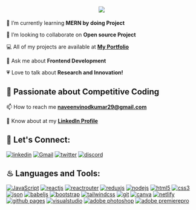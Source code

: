 <!-- <img align="right" src="![visitors](https://visitor-badge.laobi.icu/badge?page_id=Naveenvk29.Naveenvk29)" /> -->

<h1 align="center">
    <img src="https://readme-typing-svg.herokuapp.com/?font=Righteous&size=35&center=true&vCenter=true&width=500&height=70&duration=4000&lines=Hi+There!+👋;+I'm+Naveen+Vinod+kumar!;" />
</h1>


<!-- 
🔭 I’m currently working on **Home Health Care Project** <img style="vertical-align: bottom" src="https://media.giphy.com/media/WUlplcMpOCEmTGBtBW/giphy.gif" alt="Daily Coding" width="30" /> -->

🏫 I’m currently learning **MERN by doing Project**

🔎 I’m looking to collaborate on **Open source Project**

💻 All of my projects are available at **[My Portfolio]()**


💬 Ask me about **Frontend Development**

💗 Love to talk about **Research and Innovation!**

## 💪 Passionate about Competitive Coding

📫 How to reach me **naveenvinodkumar29@gmail.com**

📄 Know about  at my **[LinkedIn Profile](https://www.linkedin.com/in/naveen-vinod-kumar-uppu-335286288/)**

## 🔰 Let's Connect:

[![linkedin](https://img.shields.io/badge/LinkedIn-0077B5?style=for-the-badge&logo=linkedin&logoColor=white)](https://www.linkedin.com/in/naveen-vinod-kumar-uppu-335286288/)
[![Gmail](https://img.shields.io/badge/Gmail-D14836?style=for-the-badge&logo=gmail&logoColor=white)](mailto:naveenvinodkumar29@gmail.com)
[![twitter](https://img.shields.io/badge/Twitter-1DA1F2?style=for-the-badge&logo=twitter&logoColor=white)](https://twitter.com/Naveen_vk29)
[![discord](https://img.shields.io/badge/Discord-5865F2?style=for-the-badge&logo=discord&logoColor=white)](gummu1022)

## ♨ Languages and Tools:

[![JavaScript](https://img.shields.io/badge/JavaScript-323330?style=for-the-badge&logo=javascript&logoColor=F7DF1E)](https://developer.mozilla.org/en-US/docs/Web/JavaScript)
[![reactjs](https://img.shields.io/badge/React-20232A?style=for-the-badge&logo=react&logoColor=61DAFB)](https://reactjs.org/)
[![reactrouter](https://img.shields.io/badge/React_Router-CA4245?style=for-the-badge&logo=react-router&logoColor=white)](https://reactrouter.com/en/main)
[![reduxjs](https://img.shields.io/badge/Redux-593D88?style=for-the-badge&logo=redux&logoColor=white)](https://redux.js.org)
[![nodejs](https://img.shields.io/badge/Node.js-339933?style=for-the-badge&logo=nodedotjs&logoColor=white)](https://nodejs.org)
[![html5](https://img.shields.io/badge/HTML5-E34F26?style=for-the-badge&logo=html5&logoColor=white)](https://www.w3.org/html/)
[![css3](https://img.shields.io/badge/CSS3-1572B6?style=for-the-badge&logo=css3&logoColor=white)](https://www.w3schools.com/css/)
[![json](https://img.shields.io/badge/json-5E5C5C?style=for-the-badge&logo=json&logoColor=white)](https://www.json.org/)
[![babeljs](https://img.shields.io/badge/Babel-F9DC3E?style=for-the-badge&logo=babel&logoColor=white)](https://babeljs.io/)
[![bootstrap](https://img.shields.io/badge/Bootstrap-563D7C?style=for-the-badge&logo=bootstrap&logoColor=white)](https://getbootstrap.com)
[![tailwindcss](https://img.shields.io/badge/Tailwind_CSS-38B2AC?style=for-the-badge&logo=tailwind-css&logoColor=white)](https://tailwindcss.com/)
[![git](https://img.shields.io/badge/GIT-E44C30?style=for-the-badge&logo=git&logoColor=white)](https://git-scm.com/)
[![canva](https://img.shields.io/badge/Canva-%2300C4CC.svg?&style=for-the-badge&logo=Canva&logoColor=white)](https://www.canva.com/)
[![netlify](https://img.shields.io/badge/Netlify-00C7B7?style=for-the-badge&logo=netlify&logoColor=white)](https://www.netlify.com/)
[![github pages](https://img.shields.io/badge/GitHub%20Pages-222222?style=for-the-badge&logo=GitHub%20Pages&logoColor=white)](https://pages.github.com/)
[![visualstudio](https://img.shields.io/badge/VSCode-0078D4?style=for-the-badge&logo=visual%20studio%20code&logoColor=white)](https://code.visualstudio.com/)
[![adobe photoshop](https://img.shields.io/badge/Adobe%20Photoshop-31A8FF?style=for-the-badge&logo=Adobe%20Photoshop&logoColor=black)](https://www.adobe.com/in/products/photoshop.html)
[![adobe premierepro](https://img.shields.io/badge/Adobe%20premierepro-31A8FF?style=for-the-badge&logo=Adobe%20premierepro&logoColor=black)](https://www.adobe.com/in/products/premiere/campaign/pricing.html?gclid=CjwKCAiAq4KuBhA6EiwArMAw1CB9cZ3Y0MqDSz4zTP3KKlksHCPo9jlH15pAp-lIdqXpLKVqI2OZZRoC__sQAvD_BwE&sdid=M3T3SPSL&mv=search&mv2=paidsearch&ef_id=CjwKCAiAq4KuBhA6EiwArMAw1CB9cZ3Y0MqDSz4zTP3KKlksHCPo9jlH15pAp-lIdqXpLKVqI2OZZRoC__sQAvD_BwE:G:s&s_kwcid=AL!3085!3!473191824147!e!!g!!adobe%20premiere%20pro!221167988!17525565668)

